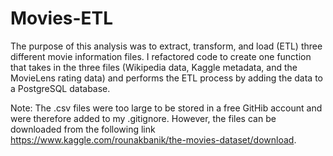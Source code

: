 # Movies-ETL
The purpose of this analysis was to extract, transform, and load (ETL) three different movie information files. I refactored code to create one function that takes in the three files (Wikipedia data, Kaggle metadata, and the MovieLens rating data) and performs the ETL process by adding the data to a PostgreSQL database.

Note: The .csv files were too large to be stored in a free GitHib account and were therefore added to my .gitignore. However, the files can be downloaded from the following link https://www.kaggle.com/rounakbanik/the-movies-dataset/download.